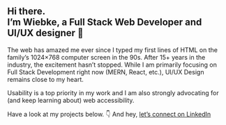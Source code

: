 ## Hi there. <br />I’m Wiebke, a Full Stack Web Developer and UI/UX designer 👋  

The web has amazed me ever since I typed my first lines of HTML on the family’s 1024×768 computer screen in the 90s. After 15+ years in the industry, the excitement hasn’t stopped. While I am primarily focusing on Full Stack Development right now (MERN, React, etc.), UI/UX Design remains close to my heart.  

Usability is a top priority in my work and I am also strongly advocating for (and keep learning about) web accessibility.

Have a look at my projects below. 👇 And hey, [let’s connect on LinkedIn](https://www.linkedin.com/in/fraulueneburg/)

<!--
**fraulueneburg/fraulueneburg** is a ✨ _special_ ✨ repository because its `README.md` (this file) appears on your GitHub profile.

Here are some ideas to get you started:

- 🔭 I’m currently working on ...
- 🌱 I’m currently learning ...
- 👯 I’m looking to collaborate on ...
- 🤔 I’m looking for help with ...
- 💬 Ask me about ...
- 📫 How to reach me: ...
- 😄 Pronouns: ...
- ⚡ Fun fact: ...
-->

